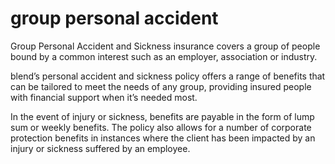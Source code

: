 # group personal accident

Group Personal Accident and Sickness insurance covers a group of people bound by a common interest such as an employer, association or industry.

blend’s personal accident and sickness policy offers a range of benefits that can be tailored to meet the needs of any group, providing insured people with financial support when it’s needed most.

In the event of injury or sickness, benefits are payable in the form of lump sum or weekly benefits. The policy also allows for a number of corporate protection benefits in instances where the client has been impacted by an injury or sickness suffered by an employee.
